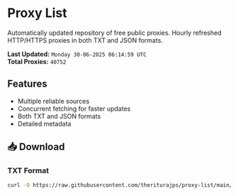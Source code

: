 # Proxy List

Automatically updated repository of free public proxies. Hourly refreshed HTTP/HTTPS proxies in both TXT and JSON formats.

**Last Updated:** `Monday 30-06-2025 06:14:59 UTC`  
**Total Proxies:** `40752`

## Features
- Multiple reliable sources
- Concurrent fetching for faster updates
- Both TXT and JSON formats
- Detailed metadata

## 📥 Download

### TXT Format
```bash
curl -O https://raw.githubusercontent.com/theriturajps/proxy-list/main/proxies.txt